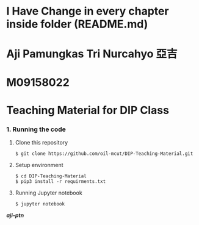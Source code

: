 # I Have Change in every chapter inside folder (README.md)
# Aji Pamungkas Tri Nurcahyo 亞吉
# M09158022

# Teaching Material for DIP Class

### 1. Running the code

1. Clone this repository

   ```
   $ git clone https://github.com/oil-mcut/DIP-Teaching-Material.git
   ```

2. Setup environment

   ```
   $ cd DIP-Teaching-Material
   $ pip3 install -r requirments.txt
   ```

3. Running Jupyter notebook

   ```
   $ jupyter notebook
   ```



***aji-ptn***

